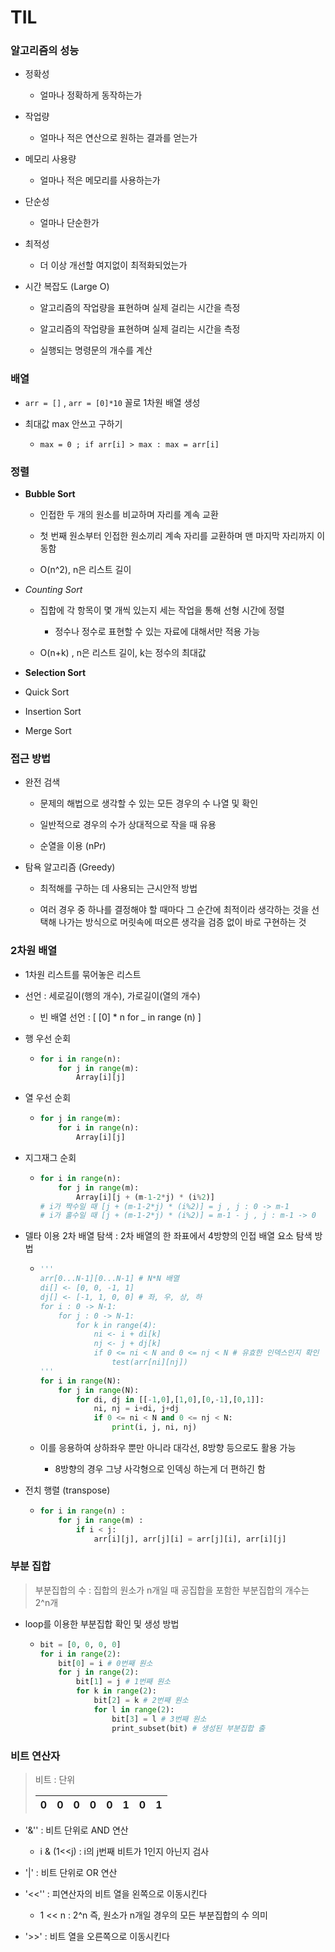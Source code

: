 # TIL

### 알고리즘의 성능

- 정확성
  
  - 얼마나 정확하게 동작하는가

- 작업량
  
  - 얼마나 적은 연산으로 원하는 결과를 얻는가

- 메모리 사용량
  
  - 얼마나 적은 메모리를 사용하는가

- 단순성
  
  - 얼마나 단순한가

- 최적성
  
  - 더 이상 개선할 여지없이 최적화되었는가

- 시간 복잡도 (Large O)
  
  - 알고리즘의 작업량을 표현하며 실제 걸리는 시간을 측정
  
  - 알고리즘의 작업량을 표현하며 실제 걸리는 시간을 측정
  
  - 실행되는 명령문의 개수를 계산

### 배열

- `arr = []` , `arr = [0]*10` 꼴로 1차원 배열 생성

- 최대값 max 안쓰고 구하기
  
  - `max = 0 ; if arr[i] > max : max = arr[i] `

### 정렬

- **Bubble Sort**
  
  - 인접한 두 개의 원소를 비교하며 자리를 계속 교환
  
  - 첫 번째 원소부터 인접한 원소끼리 계속 자리를 교환하며 맨 마지막 자리까지 이동함
  
  - O(n^2), n은 리스트 길이

- *Counting Sort*
  
  - 집합에 각 항목이 몇 개씩 있는지 세는 작업을 통해 선형 시간에 정렬
    
    - 정수나 정수로 표현할 수 있는 자료에 대해서만 적용 가능
  
  - O(n+k) , n은 리스트 길이, k는 정수의 최대값

- **Selection Sort**

- Quick Sort

- Insertion Sort

- Merge Sort

### 접근 방법

- 완전 검색
  
  - 문제의 해법으로 생각할 수 있는 모든 경우의 수 나열 및 확인
  
  - 일반적으로 경우의 수가 상대적으로 작을 때 유용
  
  - 순열을 이용 (nPr)

- 탐욕 알고리즘 (Greedy)
  
  - 최적해를 구하는 데 사용되는 근시안적 방법
  
  - 여러 경우 중 하나를 결정해야 할 때마다 그 순간에 최적이라 생각하는 것을 선택해 나가는 방식으로 머릿속에 떠오른 생각을 검증 없이 바로 구현하는 것

### 2차원 배열

- 1차원 리스트를 묶어놓은 리스트

- 선언 : 세로길이(행의 개수), 가로길이(열의 개수)
  
  - 빈 배열 선언 : [ [0] * n for _ in range (n) ]

- 행 우선 순회
  
  - ```python
    for i in range(n):
        for j in range(m):
            Array[i][j]
    ```

- 열 우선 순회
  
  - ```python
    for j in range(m):
        for i in range(n):
            Array[i][j]
    ```

- 지그재그 순회
  
  - ```python
    for i in range(n):
        for j in range(m):
            Array[i][j + (m-1-2*j) * (i%2)]
    # i가 짝수일 때 [j + (m-1-2*j) * (i%2)] = j , j : 0 -> m-1
    # i가 홀수일 때 [j + (m-1-2*j) * (i%2)] = m-1 - j , j : m-1 -> 0
    ```

- 델타 이용 2차 배열 탐색 : 2차 배열의 한 좌표에서 4방향의 인접 배열 요소 탐색 방법
  
  - ```python
    '''
    arr[0...N-1][0...N-1] # N*N 배열
    di[] <- [0, 0, -1, 1] 
    dj[] <- [-1, 1, 0, 0] # 좌, 우, 상, 하
    for i : 0 -> N-1:
        for j : 0 -> N-1:
            for k in range(4):
                ni <- i + di[k]
                nj <- j + dj[k]
                if 0 <= ni < N and 0 <= nj < N # 유효한 인덱스인지 확인
                    test(arr[ni][nj])
    '''
    for i in range(N):
        for j in range(N):
            for di, dj in [[-1,0],[1,0],[0,-1],[0,1]]:
                ni, nj = i+di, j+dj
                if 0 <= ni < N and 0 <= nj < N:
                    print(i, j, ni, nj)
    ```
  
  - 이를 응용하여 상하좌우 뿐만 아니라 대각선, 8방향 등으로도 활용 가능
    
    - 8방향의 경우 그냥 사각형으로 인덱싱 하는게 더 편하긴 함

- 전치 행렬 (transpose)
  
  - ```python
    for i in range(n) :
        for j in range(m) :
            if i < j:
                arr[i][j], arr[j][i] = arr[j][i], arr[i][j]
    ```

### 부분 집합

> 부분집합의 수 : 집합의 원소가 n개일 때 공집합을 포함한 부분집합의 개수는 2^n개

- loop를 이용한 부분집합 확인 및 생성 방법
  
  - ```python
    bit = [0, 0, 0, 0]
    for i in range(2):
        bit[0] = i # 0번째 원소
        for j in range(2):
            bit[1] = j # 1번째 원소
            for k in range(2):
                bit[2] = k # 2번째 원소
                for l in range(2):
                    bit[3] = l # 3번째 원소
                    print_subset(bit) # 생성된 부분집합 출
    ```

### 비트 연산자

> 비트 : 단위
> 
> | 0   | 0   | 0   | 0   | 0   | 1   | 0   | 1   |
> |:---:|:---:|:---:|:---:|:---:|:---:|:---:|:---:|

- '&'' : 비트 단위로 AND 연산
  
  - i & (1<<j) : i의 j번째 비트가 1인지 아닌지 검사

- '|' : 비트 단위로 OR 연산

- '<<'' : 피연산자의 비트 열을 왼쪽으로 이동시킨다
  
  - 1 << n : 2^n 즉, 원소가 n개일 경우의 모든 부분집합의 수 의미

- '>>' : 비트 열을 오른쪽으로 이동시킨다
